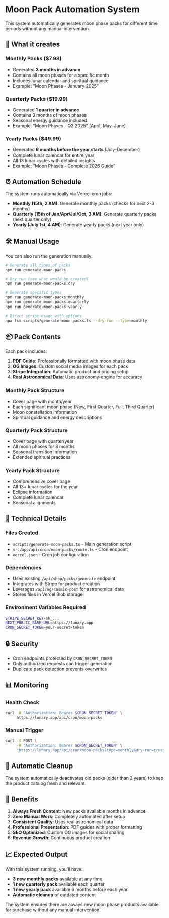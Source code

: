 # Moon Pack Automation System

This system automatically generates moon phase packs for different time periods without any manual intervention.

## 🌙 What it creates

### Monthly Packs ($7.99)
- Generated **3 months in advance**
- Contains all moon phases for a specific month
- Includes lunar calendar and spiritual guidance
- Example: "Moon Phases - January 2025"

### Quarterly Packs ($19.99)
- Generated **1 quarter in advance**
- Contains 3 months of moon phases
- Seasonal energy guidance included
- Example: "Moon Phases - Q2 2025" (April, May, June)

### Yearly Packs ($49.99)
- Generated **6 months before the year starts** (July-December)
- Complete lunar calendar for entire year
- All 13 lunar cycles with detailed insights
- Example: "Moon Phases - Complete 2026 Guide"

## ⏰ Automation Schedule

The system runs automatically via Vercel cron jobs:

- **Monthly (15th, 2 AM)**: Generate monthly packs (checks for next 2-3 months)
- **Quarterly (15th of Jan/Apr/Jul/Oct, 3 AM)**: Generate quarterly packs (next quarter only)  
- **Yearly (July 1st, 4 AM)**: Generate yearly packs (next year only)

## 🛠 Manual Usage

You can also run the generation manually:

```bash
# Generate all types of packs
npm run generate-moon-packs

# Dry run (see what would be created)
npm run generate-moon-packs:dry

# Generate specific types
npm run generate-moon-packs:monthly
npm run generate-moon-packs:quarterly
npm run generate-moon-packs:yearly

# Direct script usage with options
npx tsx scripts/generate-moon-packs.ts --dry-run --type=monthly
```

## 📦 Pack Contents

Each pack includes:

1. **PDF Guide**: Professionally formatted with moon phase data
2. **OG Images**: Custom social media images for each pack
3. **Stripe Integration**: Automatic product and pricing setup
4. **Real Astronomical Data**: Uses astronomy-engine for accuracy

### Monthly Pack Structure
- Cover page with month/year
- Each significant moon phase (New, First Quarter, Full, Third Quarter)
- Moon constellation information
- Spiritual guidance and energy descriptions

### Quarterly Pack Structure
- Cover page with quarter/year
- All moon phases for 3 months
- Seasonal transition information
- Extended spiritual practices

### Yearly Pack Structure
- Comprehensive cover page
- All 13+ lunar cycles for the year
- Eclipse information
- Complete lunar calendar
- Seasonal alignments

## 🔧 Technical Details

### Files Created
- `scripts/generate-moon-packs.ts` - Main generation script
- `src/app/api/cron/moon-packs/route.ts` - Cron endpoint
- `vercel.json` - Cron job configuration

### Dependencies
- Uses existing `/api/shop/packs/generate` endpoint
- Integrates with Stripe for product creation
- Leverages `/api/og/cosmic-post` for astronomical data
- Stores files in Vercel Blob storage

### Environment Variables Required
```bash
STRIPE_SECRET_KEY=sk_...
NEXT_PUBLIC_BASE_URL=https://lunary.app
CRON_SECRET_TOKEN=your-secret-token
```

## 🔒 Security

- Cron endpoints protected by `CRON_SECRET_TOKEN`
- Only authorized requests can trigger generation
- Duplicate pack detection prevents overwrites

## 📊 Monitoring

### Health Check
```bash
curl -H "Authorization: Bearer $CRON_SECRET_TOKEN" \
     https://lunary.app/api/cron/moon-packs
```

### Manual Trigger
```bash
curl -X POST \
     -H "Authorization: Bearer $CRON_SECRET_TOKEN" \
     "https://lunary.app/api/cron/moon-packs?type=monthly&dry-run=true"
```

## 🧹 Automatic Cleanup

The system automatically deactivates old packs (older than 2 years) to keep the product catalog fresh and relevant.

## 🚀 Benefits

1. **Always Fresh Content**: New packs available months in advance
2. **Zero Manual Work**: Completely automated after setup
3. **Consistent Quality**: Uses real astronomical data
4. **Professional Presentation**: PDF guides with proper formatting
5. **SEO Optimized**: Custom OG images for social sharing
6. **Revenue Growth**: Continuous product creation

## 📈 Expected Output

With this system running, you'll have:
- **3 new monthly packs** available at any time
- **1 new quarterly pack** available each quarter
- **1 new yearly pack** available 6 months before each year
- **Automatic cleanup** of outdated content

The system ensures there are always new moon phase products available for purchase without any manual intervention!
